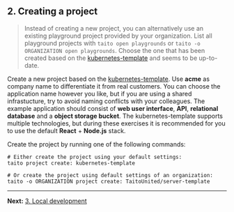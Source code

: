 ## 2. Creating a project

> Instead of creating a new project, you can alternatively use an existing playground project provided by your organization. List all playground projects with `taito open playgrounds` or `taito -o ORGANIZATION open playgrounds`. Choose the one that has been created based on the [kubernetes-template](https://github.com/TaitoUnited/server-template) and seems to be up-to-date.

Create a new project based on the [kubernetes-template](https://github.com/TaitoUnited/server-template). Use **acme** as company name to differentiate it from real customers. You can choose the application name however you like, but if you are using a shared infrastucture, try to avoid naming conflicts with your colleagues. The example application should consist of **web user interface**, **API**, **relational database** and a **object storage bucket**. The kubernetes-template supports multiple technologies, but during these exercises it is recommended for you to use the default **React** + **Node.js** stack.

Create the project by running one of the following commands:

```shell
# Either create the project using your default settings:
taito project create: kubernetes-template
```

```shell
# Or create the project using default settings of an organization:
taito -o ORGANIZATION project create: TaitoUnited/server-template
```
---

**Next:** [3. Local development](03-local-development.md)
